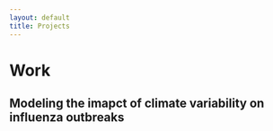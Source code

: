 ```yaml
---
layout: default
title: Projects
---
```


# Work
## Modeling the imapct of climate variability on influenza outbreaks
